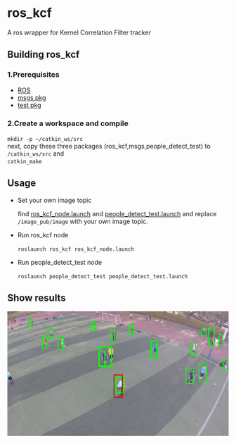 # ros_kcf
A ros wrapper for Kernel Correlation Filter tracker

## Building ros_kcf
### 1.Prerequisites
* [ROS](http://wiki.ros.org/ROS/Installation)
* [msgs pkg](https://github.com/FanKaii/ros_people_detect/tree/master/msgs)
* [test pkg](https://github.com/FanKaii/ros_people_detect/tree/master/people_detect_test)

### 2.Create a workspace and compile
`mkdir -p ~/catkin_ws/src`<br>
next, copy these three packages (ros_kcf,msgs,people_detect_test) to `/catkin_ws/src` and<br>
`catkin_make`<br>

## Usage 
* Set your own image topic

  find [ros_kcf_node.launch](https://github.com/FanKaii/ros_kcf/blob/master/ros_kcf/launch/ros_kcf_node.launch) and [people_detect_test.launch](https://github.com/FanKaii/ros_people_detect/blob/master/people_detect_test/launch/people_detect_test.launch) and replace `/image_pub/image` with your own image topic.

* Run ros_kcf node

  `roslaunch ros_kcf ros_kcf_node.launch`
  
* Run people_detect_test node

  `roslaunch people_detect_test people_detect_test.launch`
  
## Show results

  ![img1 load error](https://github.com/FanKaii/ros_people_detect/blob/master/image/img2.png)
